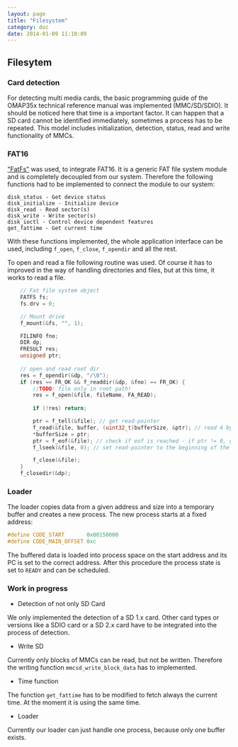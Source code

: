 ```yaml
---
layout: page
title: "Filesystem"
category: doc
date: 2014-01-09 11:10:09
---
```


## Filesytem

### Card detection
For detecting multi media cards, the basic programming guide of the OMAP35x technical reference manual was implemented (MMC/SD/SDIO). It should be noticed here that time is a important factor. It can happen that a SD card cannot be identified immediately, sometimes a process has to be repeated. This model includes initialization, detection, status, read and write functionality of MMCs.

### FAT16
["FatFs"](http://elm-chan.org/fsw/ff/00index_e.html) was used, to integrate FAT16. It is a generic FAT file system module and is completely decoupled from our system. Therefore the following functions had to be implemented to connect the module to our system:

```
disk_status - Get device status
disk_initialize - Initialize device
disk_read - Read sector(s)
disk_write - Write sector(s)
disk_ioctl - Control device dependent features
get_fattime - Get current time
```

With these functions implemented, the whole application interface can be used, including `f_open`, `f_close`, `f_opendir` and all the rest.

To open and read a file following routine was used. Of course it has to improved in the way of handling directories and files, but at this time, it works to read a file.

```c
	// Fat file system object
	FATFS fs;
	fs.drv = 0;

	// Mount drive
	f_mount(&fs, "", 1);

	FILINFO fno;
	DIR dp;
	FRESULT res;
	unsigned ptr;
	
	// open and read root dir
	res = f_opendir(&dp, "/\0");
	if (res == FR_OK && f_readdir(&dp, &fno) == FR_OK) {
    	//TODO: file only in root path!
    	res = f_open(&file, fileName, FA_READ);
    	
    	if (!res) return;

    	ptr = f_tell(&file); // get read-pointer
    	f_read(&file, buffer, (uint32_t)bufferSize, &ptr); // read 4 byte
    	*bufferSize = ptr;
    	ptr = f_eof(&file); // check if eof is reached - if ptr != 0, go back
    	f_lseek(&file, 0); // set read-pointer to the beginning of the file

    	f_close(&file);
	}
	f_closedir(&dp);
```

### Loader
The loader copies data from a given address and size into a temporary buffer and creates a new process. The new process starts at a fixed address:

```c
#define CODE_START       0x00150000
#define CODE_MAIN_OFFSET 0xc
```

The buffered data is loaded into process space on the start address and its PC is set to the correct address. After this procedure the process state is set to `READY` and can be scheduled.  

### Work in progress

+ Detection of not only SD Card

We only implemented the detection of a SD 1.x card. Other card types or versions like a SDIO card or a SD 2.x card have to be integrated into the process of detection.

+ Write SD

Currently only blocks of MMCs can be read, but not be written. Therefore the writing function `mmcsd_write_block_data` has to implemented.

+ Time function

The function `get_fattime` has to be modified to fetch always the current time. At the moment it is using the same time.

+ Loader

Currently our loader can just handle one process, because only one buffer exists.